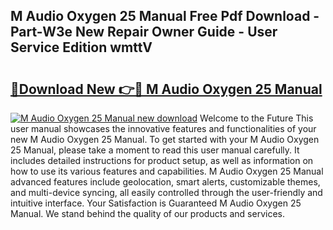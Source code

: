## M Audio Oxygen 25 Manual Free Pdf Download - Part-W3e New Repair Owner Guide - User Service Edition wmttV

# <h2><a href="http://bc36251.oget.top/?id=M+Audio+Oxygen+25+Manual">🔗Download New 👉🔴 M Audio Oxygen 25 Manual</a></h2>

[![M Audio Oxygen 25 Manual new download](https://i.imgur.com/5g1atiW.png)](http://bc36251.oget.top/?id=M+Audio+Oxygen+25+Manual)
Welcome to the Future This user manual showcases the innovative features and functionalities of your new M Audio Oxygen 25 Manual. To get started with your M Audio Oxygen 25 Manual, please take a moment to read this user manual carefully. It includes detailed instructions for product setup, as well as information on how to use its various features and capabilities. M Audio Oxygen 25 Manual advanced features include geolocation, smart alerts, customizable themes, and multi-device syncing, all easily controlled through the user-friendly and intuitive interface. Your Satisfaction is Guaranteed M Audio Oxygen 25 Manual. We stand behind the quality of our products and services.
